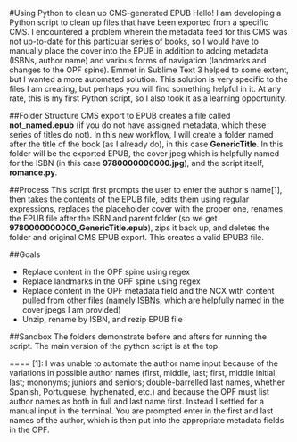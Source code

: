 #Using Python to clean up CMS-generated EPUB
Hello! I am developing a Python script to clean up files that have been exported from a specific CMS. I encountered a problem wherein the metadata feed for this CMS was not up-to-date for this particular series of books, so I would have to manually place the cover into the EPUB in addition to adding metadata (ISBNs, author name) and various forms of navigation (landmarks and changes to the OPF spine). Emmet in Sublime Text 3 helped to some extent, but I wanted a more automated solution. This solution is very specific to the files I am creating, but perhaps you will find something helpful in it. At any rate, this is my first Python script, so I also took it as a learning opportunity. 

##Folder Structure
CMS export to EPUB creates a file called **not_named.epub** (if you do not have assigned metadata, which these series of titles do not). In this new workflow, I will create a folder named after the title of the book (as I already do), in this case **GenericTitle**. In this folder will be the exported EPUB, the cover jpeg which is helpfully named for the ISBN (in this case **9780000000000.jpg**), and the script itself, **romance.py**.

##Process
This script first prompts the user to enter the author's name[1], then takes the contents of the EPUB file, edits them using regular expressions, replaces the placeholder cover with the proper one, renames the EPUB file after the ISBN and parent folder (so we get **9780000000000_GenericTitle.epub**), zips it back up, and deletes the folder and original CMS EPUB export. This creates a valid EPUB3 file.

##Goals

- Replace content in the OPF spine using regex
- Replace landmarks in the OPF spine using regex
- Replace content in the OPF metadata field and the NCX with content pulled from other files (namely ISBNs, which are helpfully named in the cover jpegs I am provided)
- Unzip, rename by ISBN, and rezip EPUB file

##Sandbox
The folders demonstrate before and afters for running the script. The main version of the python script is at the top.

====
[1]: I was unable to automate the author name input because of the variations in possible author names (first, middle, last; first, middle initial, last; mononyms; juniors and seniors; double-barrelled last names, whether Spanish, Portuguese, hyphenated, etc.) and because the OPF must list author names as both in full and last name first. Instead I settled for a manual input in the terminal. You are prompted enter in the first and last names of the author, which is then put into the appropriate metadata fields in the OPF.
